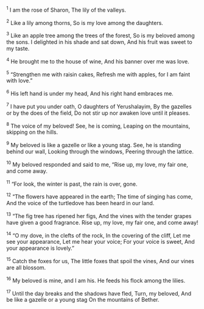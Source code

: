 <sup>1</sup> I am the rose of Sharon, The lily of the valleys.

<sup>2</sup> Like a lily among thorns, So is my love among the daughters.

<sup>3</sup> Like an apple tree among the trees of the forest, So is my beloved among the sons. I delighted in his shade and sat down, And his fruit was sweet to my taste.

<sup>4</sup> He brought me to the house of wine, And his banner over me was love.

<sup>5</sup> “Strengthen me with raisin cakes, Refresh me with apples, for I am faint with love.”

<sup>6</sup> His left hand is under my head, And his right hand embraces me.

<sup>7</sup> I have put you under oath, O daughters of Yerushalayim, By the gazelles or by the does of the field, Do not stir up nor awaken love until it pleases.

<sup>8</sup> The voice of my beloved! See, he is coming, Leaping on the mountains, skipping on the hills.

<sup>9</sup> My beloved is like a gazelle or like a young stag. See, he is standing behind our wall, Looking through the windows, Peering through the lattice.

<sup>10</sup> My beloved responded and said to me, “Rise up, my love, my fair one, and come away.

<sup>11</sup> “For look, the winter is past, the rain is over, gone.

<sup>12</sup> “The flowers have appeared in the earth; The time of singing has come, And the voice of the turtledove has been heard in our land.

<sup>13</sup> “The fig tree has ripened her figs, And the vines with the tender grapes have given a good fragrance. Rise up, my love, my fair one, and come away!

<sup>14</sup> “O my dove, in the clefts of the rock, In the covering of the cliff, Let me see your appearance, Let me hear your voice; For your voice is sweet, And your appearance is lovely.”

<sup>15</sup> Catch the foxes for us, The little foxes that spoil the vines, And our vines are all blossom.

<sup>16</sup> My beloved is mine, and I am his. He feeds his flock among the lilies.

<sup>17</sup> Until the day breaks and the shadows have fled, Turn, my beloved, And be like a gazelle or a young stag On the mountains of Bether.

